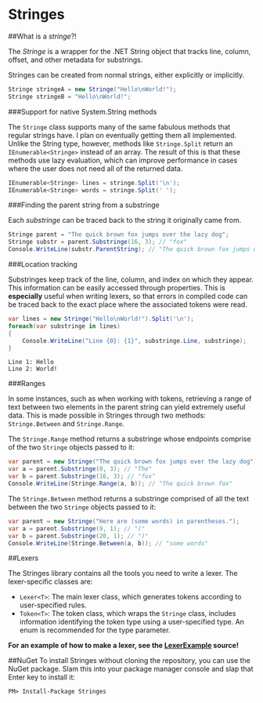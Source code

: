 Stringes
========

##What is a *stringe*?!

The *Stringe* is a wrapper for the .NET String object that tracks line, column, offset, and other metadata for substrings.

Stringes can be created from normal strings, either explicitly or implicitly.
```cs
Stringe stringeA = new Stringe("Hello\nWorld!");
Stringe stringeB = "Hello\nWorld!";
```

###Support for native System.String methods

The `Stringe` class supports many of the same fabulous methods that regular strings have. I plan on eventually getting them all implemented.
Unlike the String type, however, methods like `Stringe.Split` return an `IEnumerable<Stringe>` instead of an array. The result of this is that these methods use lazy evaluation, which can improve performance in cases where the user does not need all of the returned data.
```cs
IEnumerable<Stringe> lines = stringe.Split('\n');
IEnumerable<Stringe> words = stringe.Split(' ');
```

###Finding the parent string from a substringe

Each *substringe* can be traced back to the string it originally came from.
```cs
Stringe parent = "The quick brown fox jumps over the lazy dog";
Stringe substr = parent.Substringe(16, 3); // "fox"
Console.WriteLine(substr.ParentString); // "The quick brown fox jumps over the lazy dog"
```

###Location tracking

Substringes keep track of the line, column, and index on which they appear. This information can be easily accessed through properties. This is **especially** useful when writing lexers, so that errors in compiled code can be traced back to the exact place where the associated tokens were read.

```cs
var lines = new Stringe("Hello\nWorld!").Split('\n');
foreach(var substringe in lines)
{
    Console.WriteLine("Line {0}: {1}", substringe.Line, substringe);
}
```
```
Line 1: Hello
Line 2: World!
```

###Ranges

In some instances, such as when working with tokens, retrieving a range of text between two elements in the parent string can yield extremely useful data. This is made possible in Stringes through two methods: `Stringe.Between` and `Stringe.Range`.

The `Stringe.Range` method returns a substringe whose endpoints comprise of the two `Stringe` objects passed to it:
```cs
var parent = new Stringe("The quick brown fox jumps over the lazy dog");
var a = parent.Substringe(0, 3); // "The"
var b = parent.Substringe(16, 3); // "fox"
Console.WriteLine(Stringe.Range(a, b)); // "The quick brown fox"
```

The `Stringe.Between` method returns a substringe comprised of all the text between the two `Stringe` objects passed to it:
```cs
var parent = new Stringe("Here are (some words) in parentheses.");
var a = parent.Substringe(9, 1); // "("
var b = parent.Substringe(20, 1); // ")"
Console.WriteLine(Stringe.Between(a, b)); // "some words"
```

##Lexers

The Stringes library contains all the tools you need to write a lexer. The lexer-specific classes are:
* `Lexer<T>`: The main lexer class, which generates tokens according to user-specified rules.
* `Token<T>`: The token class, which wraps the `Stringe` class, includes information identifying the token type using a user-specified type. An enum is recommended for the type parameter.

**For an example of how to make a lexer, see the [LexerExample](https://github.com/TheBerkin/Stringes/blob/master/LexerExample/Program.cs) source!**

##NuGet
To install Stringes without cloning the repository, you can use the NuGet package. Slam this into your package manager console and slap that Enter key to install it:
```
PM> Install-Package Stringes
```
